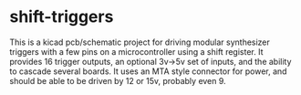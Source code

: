 # shift-triggers

This is a kicad pcb/schematic project for driving modular synthesizer triggers with a few pins on a microcontroller using a shift register.
It provides 16 trigger outputs, an optional 3v->5v set of inputs, and the ability to cascade several boards.
It uses an MTA style connector for power, and should be able to be driven by 12 or 15v, probably even 9.
